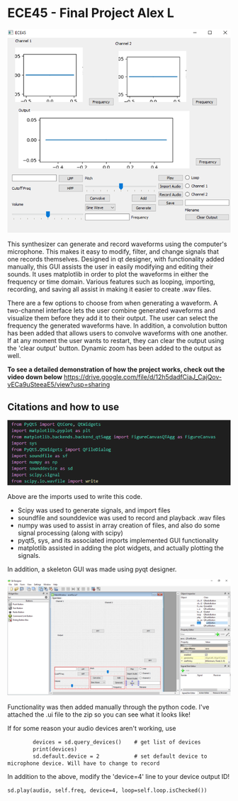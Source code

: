 # ECE45 - Final Project Alex L


![GUI](images/gui.png)

This synthesizer can generate and record waveforms using the computer's microphone. This makes it easy to modify, filter, and change signals that one records themselves. Designed in qt designer, with functionality added manually, this GUI assists the user in easily modifying and editing their sounds. It uses matplotlib in order to plot the waveforms in either the frequency or time domain. Various features such as looping, importing, recording, and saving all assist in making it easier to create .wav files.

There are a few options to choose from when generating a waveform. A two-channel interface lets the user combine generated waveforms and visualize them before they add it to their output. The user can select the frequency the generated waveforms have. In addition, a convolution button has been added that allows users to convolve waveforms with one another. If at any moment the user wants to restart, they can clear the output using the 'clear output' button. Dynamic zoom has been added to the output as well.

**To see a detailed demonstration of how the project works, check out the video down below**
https://drive.google.com/file/d/12h5dadfCiaJ_CajQov-vECa9uSteeaE5/view?usp=sharing 

## Citations and how to use
![imports](images/imports.png)

Above are the imports used to write this code.

- Scipy was used to generate signals, and import files
- soundfile and sounddevice was used to record and playback .wav files
- numpy was used to assist in array creation of files, and also do some signal processing (along with scipy)
- pyqt5, sys, and its associated imports implemented GUI functionality
- matplotlib assisted in adding the plot widgets, and actually plotting the signals.

In addition, a skeleton GUI was made using pyqt designer.

![designer](images/pyqtframework.png)

Functionality was then added manually through the python code. I've attached the .ui file to the zip so you can see what it looks like!

If for some reason your audio devices aren't working, use 

```
        devices = sd.query_devices()    # get list of devices
        print(devices)
        sd.default.device = 2           # set default device to microphone device. Will have to change to record
```

In addition to the above, modify the 'device=4' line to your device output ID!

```
sd.play(audio, self.freq, device=4, loop=self.loop.isChecked())
```
